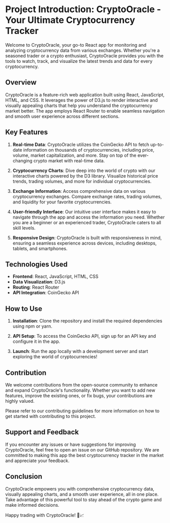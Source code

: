 # Project Introduction: CryptoOracle - Your Ultimate Cryptocurrency Tracker

Welcome to CryptoOracle, your go-to React app for monitoring and analyzing cryptocurrency data from various exchanges. Whether you're a seasoned trader or a crypto enthusiast, CryptoOracle provides you with the tools to watch, track, and visualize the latest trends and data for every cryptocurrency.

## Overview

CryptoOracle is a feature-rich web application built using React, JavaScript, HTML, and CSS. It leverages the power of D3.js to render interactive and visually appealing charts that help you understand the cryptocurrency market better. The app employs React Router to enable seamless navigation and smooth user experience across different sections.

## Key Features

1. **Real-time Data**: CryptoOracle utilizes the CoinGecko API to fetch up-to-date information on thousands of cryptocurrencies, including price, volume, market capitalization, and more. Stay on top of the ever-changing crypto market with real-time data.

2. **Cryptocurrency Charts**: Dive deep into the world of crypto with our interactive charts powered by the D3 library. Visualize historical price trends, trading volumes, and more for individual cryptocurrencies.

3. **Exchange Information**: Access comprehensive data on various cryptocurrency exchanges. Compare exchange rates, trading volumes, and liquidity for your favorite cryptocurrencies.

4. **User-friendly Interface**: Our intuitive user interface makes it easy to navigate through the app and access the information you need. Whether you are a beginner or an experienced trader, CryptoOracle caters to all skill levels.

5. **Responsive Design**: CryptoOracle is built with responsiveness in mind, ensuring a seamless experience across devices, including desktops, tablets, and smartphones.

## Technologies Used

- **Frontend**: React, JavaScript, HTML, CSS
- **Data Visualization**: D3.js
- **Routing**: React Router
- **API Integration**: CoinGecko API

## How to Use

1. **Installation**: Clone the repository and install the required dependencies using npm or yarn.

2. **API Setup**: To access the CoinGecko API, sign up for an API key and configure it in the app.

3. **Launch**: Run the app locally with a development server and start exploring the world of cryptocurrencies!

## Contribution

We welcome contributions from the open-source community to enhance and expand CryptoOracle's functionality. Whether you want to add new features, improve the existing ones, or fix bugs, your contributions are highly valued.

Please refer to our contributing guidelines for more information on how to get started with contributing to this project.

## Support and Feedback

If you encounter any issues or have suggestions for improving CryptoOracle, feel free to open an issue on our GitHub repository. We are committed to making this app the best cryptocurrency tracker in the market and appreciate your feedback.

## Conclusion

CryptoOracle empowers you with comprehensive cryptocurrency data, visually appealing charts, and a smooth user experience, all in one place. Take advantage of this powerful tool to stay ahead of the crypto game and make informed decisions.

Happy trading with CryptoOracle! 🚀📈
